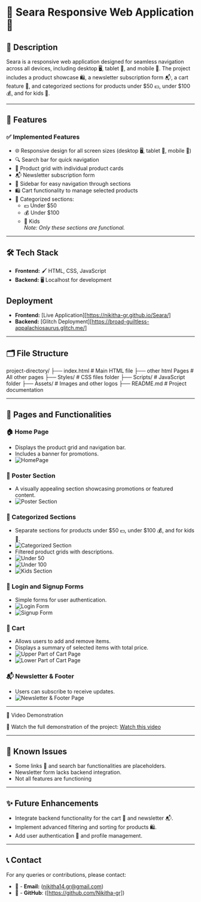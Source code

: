 # 🌟 Seara Responsive Web Application 🌟

## 📖 Description
Seara is a responsive web application designed for seamless navigation across all devices, including desktop 🖥️, tablet 📱, and mobile 📲. The project includes a product showcase 🛍️, a newsletter subscription form 📬, a cart feature 🛒, and categorized sections for products under $50 💵, under $100 💰, and for kids 🧸.

---

## 🎯 Features

### ✅ Implemented Features
- 🌐 Responsive design for all screen sizes (desktop 🖥️, tablet 📱, mobile 📲)
- 🔍 Search bar for quick navigation
- 🛒 Product grid with individual product cards
- 📬 Newsletter subscription form
- 📂 Sidebar for easy navigation through sections
- 🛍️ Cart functionality to manage selected products
- 📜 Categorized sections:
  - 💵 Under $50
  - 💰 Under $100
  - 🧸 Kids  
  *Note: Only these sections are functional.*

---

## 🛠️ Tech Stack
- **Frontend:** 🖌️ HTML, CSS, JavaScript
- **Backend:** 🖥️ Localhost for development

## Deployment
- **Frontend:** [Live Application][https://nikitha-gr.github.io/Seara/]
- **Backend:** [Glitch Deployment][https://broad-guiltless-appalachiosaurus.glitch.me/]
---

## 🗂️ File Structure

project-directory/
├── index.html        # Main HTML file
├── other html Pages  # All other pages
├── Styles/           # CSS files folder
├── Scripts/          # JavaScript folder
├── Assets/           # Images and other logos
├── README.md         # Project documentation

---

## 📄 Pages and Functionalities

### 🏠 Home Page
- Displays the product grid and navigation bar.
- Includes a banner for promotions.
- ![HomePage](./Assets/Screenshots/Hero_section.png)

### 🎥 Poster Section
- A visually appealing section showcasing promotions or featured content.
- ![Poster Section](./Assets/Screenshots/Poster_Section.png)

### 📂 Categorized Sections
- Separate sections for products under $50 💵, under $100 💰, and for kids 🧸.
- ![Categorized Section](./Assets/Screenshots/Categorized_sections.png)
- Filtered product grids with descriptions.
- ![Under 50](./Assets/Screenshots/Under_50_Page.png)
- ![Under 100](./Assets/Screenshots/Under_100_Page.png)
- ![Kids Section](./Assets/Screenshots/Kids_Page.png)

### 🔑 Login and Signup Forms
- Simple forms for user authentication.
- ![Login Form](./Assets/Screenshots/Login_Form.png)
- ![Signup Form](./Assets/Screenshots/SignUp_Form.png)

### 🛒 Cart
- Allows users to add and remove items.
- Displays a summary of selected items with total price.
- ![Upper Part of Cart Page](./Assets/Screenshots/Cart_Page.png)
- ![Lower Part of Cart Page](./Assets/Screenshots/Cart_Page2.png)

### 📬 Newsletter & Footer 
- Users can subscribe to receive updates.
- ![Newsletter & Footer Page](./Assets/Screenshots/Footer_section.png)

---

🎥 Video Demonstration

🔗 Watch the full demonstration of the project:  [Watch this video](./Assets/Project_Demonstration.mp4)
 
---

## 🐞 Known Issues
- Some links 🔗 and search bar functionalities are placeholders.
- Newsletter form lacks backend integration.
- Not all features are functioning

---

## ✨ Future Enhancements
- Integrate backend functionality for the cart 🛒 and newsletter 📬.
- Implement advanced filtering and sorting for products 🛍️.
- Add user authentication 🔐 and profile management.

---

## 📞 Contact
For any queries or contributions, please contact:
- 📧 - **Email:** (nikitha14.gr@gmail.com)
- 🐙 - **GitHub**: ([https://github.com/Nikitha-gr])